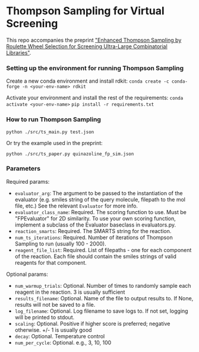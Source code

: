 # Thompson Sampling for Virtual Screening

This repo accompanies the preprint ["Enhanced Thompson Sampling by Roulette Wheel Selection for
Screening Ultra-Large Combinatorial Libraries"](https://https://www.biorxiv.org/content/10.1101/2024.05.16.594622v1).

### Setting up the environment for running Thompson Sampling

Create a new conda environment and install rdkit:
`conda create -c conda-forge -n <your-env-name> rdkit`

Activate your environment and install the rest of the requirements:
`conda activate <your-env-name>`
`pip install -r requirements.txt`

### How to run Thompson Sampling

`python ./src/ts_main.py test.json`

Or try the example used in the preprint:

`python ./src/ts_paper.py quinazoline_fp_sim.json`

### Parameters

Required params:
- `evaluator_arg`: The argument to be passed to the instantiation of the evaluator (e.g. smiles string of the query
molecule, filepath to the mol file, etc.) See the relevant `Evaluator` for more info.
- `evaluator_class_name`: Required. The scoring function to use. Must be "FPEvaluator" for 2D similarity. To use your own scoring function, implement a subclass of the
Evaluator baseclass in evaluators.py.
- `reaction_smarts`: Required. The SMARTS string for the reaction.
- `num_ts_iterations`: Required. Number of iterations of Thompson Sampling to run (usually 100 - 2000).
- `reagent_file_list`: Required. List of filepaths - one for each component of the reaction. Each file should contain the
smiles strings of valid reagents for that component.

Optional params:
- `num_warmup_trials`: Optional. Number of times to randomly sample each reagent in the reaction. 3 is usually sufficient
- `results_filename`: Optional. Name of the file to output results to. If None, results will not be saved to a file.
- `log_filename`: Optional. Log filename to save logs to. If not set, logging will be printed to stdout.
- `scaling`: Optional. Positive if higher score is preferred; negative otherwise. +/- 1 is usually good
- `decay`: Optional. Temperature control
- `num_per_cycle`: Optional. e.g., 3, 10, 100

